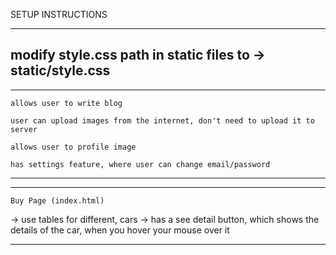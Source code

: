 SETUP INSTRUCTIONS

---
modify style.css path in static files to  -> static/style.css
---


---
    allows user to write blog

    user can upload images from the internet, don't need to upload it to server
    
    allows user to profile image

    has settings feature, where user can change email/password
---

--- 

    Buy Page (index.html)

-> use tables for different, cars
-> has a see detail button, which shows the details of the car, when you hover your mouse over it

---
